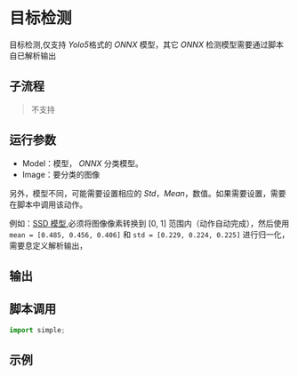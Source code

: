 # 目标检测 
目标检测,仅支持 *Yolo5*格式的 *ONNX* 模型，其它 *ONNX* 检测模型需要通过脚本自已解析输出

## 子流程
> 不支持


## 运行参数

* Model：模型， *ONNX* 分类模型。
* Image：要分类的图像


另外，模型不同，可能需要设置相应的 *Std*，*Mean*，数值。如果需要设置，需要在脚本中调用该动作。

例如：[SSD 模型](https://github.com/onnx/models/tree/main/vision/object_detection_segmentation/ssd),必须将图像像素转换到 [0, 1] 范围内（动作自动完成），然后使用 `mean = [0.485, 0.456, 0.406]` 和 `std = [0.229, 0.224, 0.225]` 进行归一化，需要息定义解析输出，

## 输出

    


## 脚本调用

```python
import simple;

```

## 示例